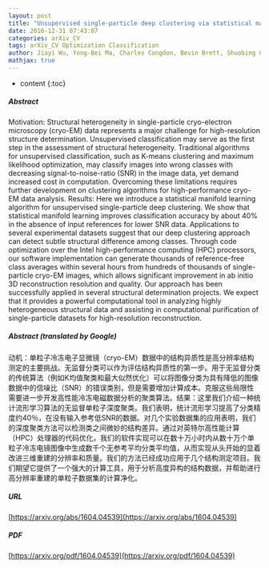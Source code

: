 ```yaml
---
layout: post
title: "Unsupervised single-particle deep clustering via statistical manifold learning"
date: 2016-12-31 07:43:07
categories: arXiv_CV
tags: arXiv_CV Optimization Classification
author: Jiayi Wu, Yong-Bei Ma, Charles Congdon, Bevin Brett, Shuobing Chen, Qi Ouyang, Youdong Mao
mathjax: true
---
```


* content
{:toc}

##### Abstract
Motivation: Structural heterogeneity in single-particle cryo-electron microscopy (cryo-EM) data represents a major challenge for high-resolution structure determination. Unsupervised classification may serve as the first step in the assessment of structural heterogeneity. Traditional algorithms for unsupervised classification, such as K-means clustering and maximum likelihood optimization, may classify images into wrong classes with decreasing signal-to-noise-ratio (SNR) in the image data, yet demand increased cost in computation. Overcoming these limitations requires further development on clustering algorithms for high-performance cryo-EM data analysis. Results: Here we introduce a statistical manifold learning algorithm for unsupervised single-particle deep clustering. We show that statistical manifold learning improves classification accuracy by about 40% in the absence of input references for lower SNR data. Applications to several experimental datasets suggest that our deep clustering approach can detect subtle structural difference among classes. Through code optimization over the Intel high-performance computing (HPC) processors, our software implementation can generate thousands of reference-free class averages within several hours from hundreds of thousands of single-particle cryo-EM images, which allows significant improvement in ab initio 3D reconstruction resolution and quality. Our approach has been successfully applied in several structural determination projects. We expect that it provides a powerful computational tool in analyzing highly heterogeneous structural data and assisting in computational purification of single-particle datasets for high-resolution reconstruction.

##### Abstract (translated by Google)
动机：单粒子冷冻电子显微镜（cryo-EM）数据中的结构异质性是高分辨率结构测定的主要挑战。无监督分类可以作为评估结构异质性的第一步。用于无监督分类的传统算法（例如K均值聚类和最大似然优化）可以将图像分类为具有降低的图像数据中的信噪比（SNR）的错误类别，但是需要增加计算成本。克服这些局限性需要进一步开发高性能冷冻电磁数据分析的聚类算法。结果：这里我们介绍一种统计流形学习算法的无监督单粒子深度聚类。我们表明，统计流形学习提高了分类精度约40％，在没有输入参考低SNR的数据。对几个实验数据集的应用表明，我们的深度聚类方法可以检测类之间微妙的结构差异。通过对英特尔高性能计算（HPC）处理器的代码优化，我们的软件实现可以在数十万小时内从数十万个单粒子冷冻电镜图像中生成数千个无参考平均分类平均值，从而实现从头开始的显着改进三维重建的分辨率和质量。我们的方法已经成功应用于几个结构测定项目。我们期望它提供了一个强大的计算工具，用于分析高度异构的结构数据，并帮助进行高分辨率重建的单粒子数据集的计算净化。

##### URL
[https://arxiv.org/abs/1604.04539](https://arxiv.org/abs/1604.04539)

##### PDF
[https://arxiv.org/pdf/1604.04539](https://arxiv.org/pdf/1604.04539)

